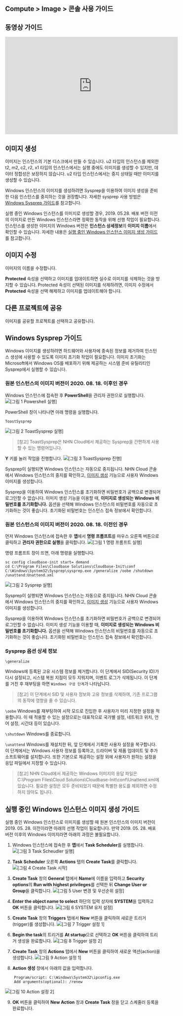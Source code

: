 ## Compute > Image > 콘솔 사용 가이드

## 동영상 가이드

<iframe width="560" height="315" src="https://www.youtube.com/embed/X_p4ouMDCck" frameborder="0" allow="accelerometer; autoplay; encrypted-media; gyroscope; picture-in-picture" allowfullscreen></iframe>

## 이미지 생성

이미지는 인스턴스의 기본 디스크에서 만들 수 있습니다. u2 타입의 인스턴스를 제외한 t2, m2, c2, r2, x1 타입의 인스턴스에서는 실행 중에도 이미지를 생성할 수 있지만, 데이터 정합성은 보장하지 않습니다. u2 타입 인스턴스에서는 중지 상태일 때만 이미지를 생성할 수 있습니다.

Windows 인스턴스의 이미지를 생성하려면 Sysprep을 이용하여 이미지 생성을 준비한 다음 인스턴스를 중지하는 것을 권장합니다. 자세한 sysprep 사용 방법은 [Windows Sysprep 가이드](#windows-sysprep)를 참고합니다.

실행 중인 Windows 인스턴스를 이미지로 생성할 경우, 2019. 05.28. 배포 버전 이전의 이미지로 만든 Windows 인스턴스라면 정확한 동작을 위해 선행 작업이 필요합니다. 인스턴스를 생성한 이미지의 Windows 버전은 **인스턴스 상세정보**의 **이미지 이름**에서 확인할 수 있습니다. 자세한 내용은 [실행 중인 Windows 인스턴스 이미지 생성 가이드](#windows)를 참고합니다.

## 이미지 수정

이미지의 이름을 수정합니다.

**Protected** 속성을 선택하고 이미지를 업데이트하면 실수로 이미지를 삭제하는 것을 방지할 수 있습니다. Protected 속성이 선택된 이미지를 삭제하려면, 이미지 수정에서 **Protected** 속성을 선택 해제하고 이미지를 업데이트해야 합니다.

## 다른 프로젝트에 공유

이미지를 공유할 프로젝트를 선택하고 공유합니다.


## Windows Sysprep 가이드

Windows 이미지를 생성하려면 하드웨어와 사용자에 종속된 정보를 제거하여 인스턴스 생성에 사용할 수 있도록 이미지 초기화 작업이 필요합니다. 이미지 초기화는 Microsoft에서 Windows OS를 배포하기 위해 제공하는 시스템 준비 유틸리티인 Sysprep에서 실행할 수 있습니다.

### 원본 인스턴스의 이미지 버전이 2020. 08. 18. 이후인 경우
Windows 인스턴스에 접속한 후 **PowerShell**을 관리자 권한으로 실행합니다.
![[그림 1 Powershell 실행]](http://static.toastoven.net/prod_infrastructure/compute/sysprep/win_sysprep1.png)

PowerShell 창이 나타나면 아래 명령을 실행합니다.

    ToastSysprep

![[그림 2 ToastSysprep 실행]](http://static.toastoven.net/prod_infrastructure/compute/sysprep/win_sysprep2.png)
> [참고]
ToastSysprep은 NHN Cloud에서 제공하는 Sysprep을 간편하게 사용할 수 있는 명령어입니다.

**Y** 키를 눌러 작업을 진행합니다.
![[그림 3 ToastSysprep 진행]](http://static.toastoven.net/prod_infrastructure/compute/sysprep/win_sysprep3.png)

Sysprep이 실행되면 Windows 인스턴스는 자동으로 중지됩니다. NHN Cloud 콘솔에서 Windows 인스턴스의 중지를 확인하고, [이미지 생성](./console-guide/#_1) 기능으로 사용자 Windows 이미지를 생성합니다.

Sysprep을 이용하여 Windows 인스턴스를 초기화하면 비밀번호가 공백으로 변경되어 로그인할 수 없습니다. 이미지 생성 기능을 이용할 때, **이미지로 생성되는 Windows 비밀번호를 초기화합니다.** 옵션을 선택해 Windows 인스턴스의 비밀번호를 자동으로 초기화하는 것이 좋습니다. 초기화된 비밀번호는 인스턴스 접속 정보에서 확인합니다.

### 원본 인스턴스의 이미지 버전이 2020. 08. 18. 이전인 경우

먼저 Windows 인스턴스에 접속한 후 **앱**에서 **명령 프롬프트**를 마우스 오른쪽 버튼으로 클릭하고 **관리자 권한으로 실행**을 클릭합니다.
![[그림 1 명령 프롬프트 실행]](http://static.toastoven.net/prod_infrastructure/compute/sysprep/001_170524_800px.PNG)

명령 프롬프트 창이 뜨면, 아래 명령을 실행합니다.

	sc config cloudbase-init start= demand
	cd C:\Program Files\Cloudbase Solutions\Cloudbase-Init\conf
	C:\Windows\System32\Sysprep\sysprep.exe /generalize /oobe /shutdown /unattend:Unattend.xml

![[그림 2 Sysprep 실행]](http://static.toastoven.net/prod_infrastructure/compute/sysprep/002_170524_800px.PNG)

Sysprep이 실행되면 Windows 인스턴스는 자동으로 중지됩니다. NHN Cloud 콘솔에서 Windows 인스턴스의 중지를 확인하고, [이미지 생성](./console-guide/#_1) 기능으로 사용자 Windows 이미지를 생성합니다.

Sysprep을 이용하여 Windows 인스턴스를 초기화하면 비밀번호가 공백으로 변경되어 로그인할 수 없습니다. 이미지 생성 기능을 이용할 때, **이미지로 생성되는 Windows 비밀번호를 초기화합니다.** 옵션을 선택해 Windows 인스턴스의 비밀번호를 자동으로 초기화하는 것이 좋습니다. 초기화된 비밀번호는 인스턴스 접속 정보에서 확인합니다.

### Sysprep 옵션 상세 정보


`\generalize`

Windows에 등록된 고유 시스템 정보를 제거합니다. 이 단계에서 SID(Security ID)가 다시 설정되고, 시스템 복원 지점이 모두 지워지며, 이벤트 로그가 삭제됩니다. 이 단계를 거친 후 재부팅을 하면 `Windows 구성 단계`가 나타납니다.
> [참고]
이 단계에서 SID 및 사용자 정보와 고유 정보를 삭제하여, 기존 프로그램의 동작에 영향을 줄 수 있습니다.


`\oobe`
Windows를 재부팅하여 시작 모드로 진입한 후 사용자가 미리 지정한 설정을 적용합니다. 이 때 적용할 수 있는 설정으로는 대표적으로 국가별 설정, 네트워크 위치, 언어 설정, 시간대 등이 있습니다.

`\shutdown`
Windows를 종료합니다.

`\unattend`
Windows를 재설치한 뒤, 앞 단계에서 기록한 사용자 설정을 복구합니다. 이 단계에서는 Windows 사용자 정보를 등록하고, 드라이버 및 제품 업데이트 및 추가 소프트웨어를 설치합니다. 또한 기본으로 제공하는 설정 외에 사용자가 원하는 설정을 응답 파일에서 지정할 수 있습니다.

> [참고]
NHN Cloud에서 제공하는 Windows 이미지의 응답 파일은 C:\Program Files\Cloud Solutions\Cloudbase-Init\conf\Unattend.xml에 있습니다. 필요한 설정은 모두 준비되었기 때문에 특별한 용도를 제외하면 수정하지 않아도 됩니다.


## 실행 중인 Windows 인스턴스 이미지 생성 가이드

실행 중인 Windows 인스턴스로 이미지를 생성할 때 원본 인스턴스의 이미지 버전이 2019. 05. 28. 이전이라면 아래의 선행 작업이 필요합니다.
만약 2019. 05. 28. 배포 버전 이후의 Windows 이미지라면 아래의 과정은 불필요합니다.

1. Windows 인스턴스에 접속한 후 **앱**에서 **Task Scheduler**를 실행합니다.
![[그림 3 Task Scheudler 실행]](http://static.toastoven.net/prod_infrastructure/compute/windows/001_190604.png)

2. **Task Scheduler** 오른쪽 **Actions** 탭의 **Create Task**를 클릭합니다.
![[그림 4 Create Task 시작]](http://static.toastoven.net/prod_infrastructure/compute/windows/002_190604.png)

3. **Create Task** 창의 **General** 탭에서 **Name**에 이름을 입력하고 **Security options**의 **Run with highest privileges**를 선택한 뒤 **Change User or Group**을 클릭합니다.
![[그림 5 User 변경 및 우선순위 설정]](http://static.toastoven.net/prod_infrastructure/compute/windows/003_190604.png)

4. **Enter the object name to select** 하단의 입력 상자에 **SYSTEM**을 입력하고 **OK** 버튼을 클릭합니다.
![[그림 6 SYSTEM 유저 설정]](http://static.toastoven.net/prod_infrastructure/compute/windows/004_190604.png)

5. **Create Task** 창의 **Triggers** 탭에서 **New** 버튼을 클릭하여 새로운 트리거(trigger)를 생성합니다.
![[그림 7 Trigger 설정 1]](http://static.toastoven.net/prod_infrastructure/compute/windows/005_190604.png)

6. **Begin the task**의 트리거를 **At startup**으로 선택하고 **OK** 버튼을 클릭하여 트리거 생성을 완료합니다.
![[그림 8 Trigger 설정 2]](http://static.toastoven.net/prod_infrastructure/compute/windows/006_190604.png)

7. **Create Task** 창의 **Actions** 탭에서 **New** 버튼을 클릭하여 새로운 액션(action)을 생성합니다.
![[그림 9 Action 설정 1]](http://static.toastoven.net/prod_infrastructure/compute/windows/007_190604.png)

8. **Action 생성** 창에서 아래의 값을 입력합니다.

```
	Program/script: C:\Windows\System32\ipconfig.exe
	Add arguments(optional): /renew
```

![[그림 10 Action 설정 2]](http://static.toastoven.net/prod_infrastructure/compute/windows/008_190604.png)

9. **OK** 버튼을 클릭하여 **New Action** 창과 **Create Task** 창을 닫고 스케줄러 등록을 완료합니다.

